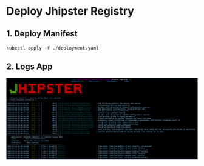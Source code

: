 # Deploy Jhipster Registry

## 1. Deploy Manifest

```
kubectl apply -f ./deployment.yaml
```

## 2. Logs App

![jhipster_registry](./images/logs_Jhipster_registry.png)